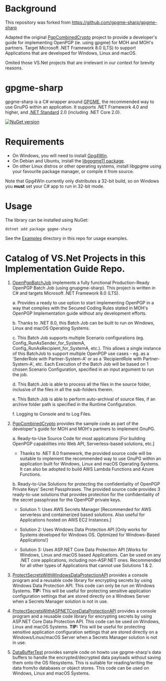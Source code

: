Background
==========
This repository was forked from https://github.com/gpgme-sharp/gpgme-sharp

Adapted the original [PgpCombinedCrypto](Examples/PgpCombinedCrypto) project to provide a developer's guide for implementing OpenPGP (ie. using gpgme) for MOH and MOH's partners. Target Microsoft .NET Framework 8.0 (LTS) to support Applications that are developed for Windows, Linux and macOS.

Omited those VS.Net projects that are irrelevant in our context for brevity reasons.

gpgme-sharp
===========

gpgme-sharp is a C# wrapper around [GPGME](https://wiki.gnupg.org/APIs), the recommended way to use GnuPG within an application. It supports .NET Framework 4.0 and higher, and [.NET Standard](https://docs.microsoft.com/en-us/dotnet/standard/net-standard) 2.0 (including .NET Core 2.0).

[![NuGet version](http://img.shields.io/nuget/v/gpgme-sharp.svg)](https://www.nuget.org/packages/gpgme-sharp/)&nbsp;

Requirements
============

- On Windows, you will need to install [Gpg4Win](https://www.gpg4win.org). 
- On Debian and Ubuntu, install the [libgpgme11 package](https://packages.debian.org/stretch/libgpgme11).
- On other Linux distros or other operating systems, install libgpgme using your favourite package manager, or compile it from source. 

Note that Gpg4Win currently only distributes a 32-bit build, so on Windows you **must** set your C# app to run in 32-bit mode.

Usage
=====

The library can be installed using NuGet:
```
dotnet add package gpgme-sharp
```

See the [Examples](Examples/) directory in this repo for usage examples.

Catalog of VS.Net Projects in this Implementation Guide Repo.
======================================================
1. [OpenPgpBatchJob](OpenPgpBatchJob) implements a fully functional Production-Ready OpenPGP Batch Job (using gnupgme-sharp). This project is written in C# and targets Microsoft .NET Framework 8.0 (LTS). 

    a. Provides a ready to use option to start implementing OpenPGP in a way that complies with the Secured Coding Rules stated in MOH's OpenPGP Implementation guide without any development efforts.

    b. Thanks to .NET 8.0, this Batch Job can be built to run on Windows, Linux and macOS Operating Systems.

    c. This Batch Job supports multiple Scenario configurations (eg. Config_RunAsSender_for_SystemA, Config_RunAsRecipient_for_SystemA, etc.). This allows a single instance of this BatchJob to support multiple OpenPGP use cases - eg. as a 'SenderRole with Partner-System-A' or as a 'RecipientRole with Partner-System-A', etc. Each Execution of the Batch Job will be based on 1 chosen Scenario Configuration, specified in an input argument to run the job.

    d. This Batch Job is able to process all the files in the source folder, inclusive of the files in all the sub-folders therein. 

    e. This Batch Job is able to perform auto-archival of source files, if an archive folder path is specified in the Runtime Configuration.

    f. Logging to Console and to Log Files.

2. [PgpCombinedCrypto](Examples/PgpCombinedCrypto) provides the sample code as part of the developer's guide for MOH and MOH's partners to implement GnuPG. 

    a. Ready-to-Use Source Code for most applications [For building OpenPGP capabilities into Web API, Serverless-based solutions, etc.]
  
    - Thanks to .NET 8.0 framework, the provided source code will be suitable to implement the recommended way to use GnuPG within an application built for Windows, Linux and macOS Operating Systems. It can also be adopted to build AWS Lambda Functions and Azure Functions.

    b. Ready-to-Use Solutions for protecting the confidentiality of OpenPGP Private Keys’ Secret Passphrases.
The provided source code provides 3 ready-to-use solutions that provides protection for the confidentiality of the secret passphrase for the OpenPGP private keys.

    - Solution 1: Uses AWS Secrets Manager [Recommended for AWS serverless and containerized based solutions. Also useful for Applications hosted on AWS EC2 Instances.]

    - Solution 2: Uses Windows Data Protection API [Only works for Systems developed for Windows OS. Optimized for Windows-Based Applications!]
    
    - Solution 3: Uses ASP.NET Core Data Protection API [Works for Windows, Linux and macOS based Applications. Can be used on any .NET core applications, including non-ASP.NET ones. Recommended for all other types of Applications that cannot use Solutions 1 & 2.

3. [ProtectSecretsWithWindowsDataProtectionAPI](ProtectSecretsWithWindowsDataProtectionAPI) provides a console program and a reusable code library for encrypting secrets by using Windows Data Protection API. This code can only be run on Windows Systems. **TIP:** This will be useful for protecting sensitive application configuration settings that are stored directly on a Windows Server when a Secrets Manager solution is not in use.

4. [ProtectSecretsWithASPNETCoreDataProtectionAPI](ProtectSecretsWithASPNETCoreDataProtectionAPI) provides a console program and a reusable code library for encrypting secrets by using ASP.NET Core Data Protection API. This code can be used on Windows, Linux and macOS Systems. **TIP:** This will be useful for protecting sensitive application configuration settings that are stored directly on a Windows/Linux/macOS Server when a Secrets Manager solution is not in use.

5. [DataBufferTest](Examples/DataBufferSamples/DataBufferTest) provides sample code on howto use gpgme-sharp's data buffers to handle the encrypted/decrypted data payloads without saving them  onto the OS filesystems. This is suitable for reading/writing the data from/to databases or object stores. This code can be used on Windows, Linux and macOS Systems.
